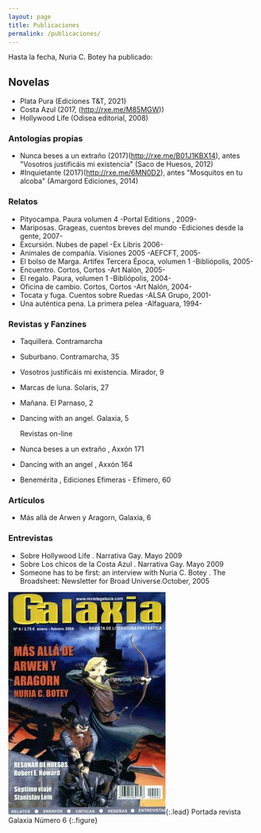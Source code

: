 ```yaml
---
layout: page
title: Publicaciones
permalink: /publicaciones/
---
```


Hasta la fecha, Nuria C. Botey ha publicado:

## Novelas
* Plata Pura (Ediciones T&T, 2021)
* Costa Azul (2017, (http://rxe.me/M85MGW))
* Hollywood Life (Odisea editorial, 2008)

### Antologías propias
* Nunca beses a un extraño (2017)(http://rxe.me/B01J1KBX14), antes "Vosotros justificáis mi existencia" (Saco de Huesos, 2012)
* #Inquietante (2017)(http://rxe.me/6MN0D2), antes "Mosquitos en tu alcoba" (Amargord Ediciones, 2014)

### Relatos
* Pityocampa. Paura volumen 4 -Portal Editions , 2009-
* Mariposas. Grageas, cuentos breves del mundo -Ediciones desde la gente, 2007-
* Excursión. Nubes de papel  -Ex Libris 2006-
* Animales de compañía. Visiones 2005 -AEFCFT, 2005-
* El bolso de Marga. Artifex Tercera Época, volumen 1 -Bibliópolis, 2005-
* Encuentro. Cortos, Cortos -Art Nalón, 2005-
* El regalo. Paura, volumen 1 -Bibliópolis, 2004-
* Oficina de cambio. Cortos, Cortos -Art Nalón, 2004-
* Tocata y fuga. Cuentos sobre Ruedas -ALSA Grupo, 2001-
* Una auténtica pena. La primera pelea -Alfaguara, 1994-

### Revistas y Fanzines
* Taquillera. Contramarcha
* Suburbano. Contramarcha, 35
* Vosotros justificáis mi existencia. Mirador, 9
* Marcas de luna. Solaris, 27
* Mañana. El Parnaso, 2
* Dancing with an angel. Galaxia, 5

     Revistas on-line
* Nunca beses a un extraño , Axxón 171
* Dancing with an angel , Axxón 164
* Benemérita , Ediciones Efimeras - Efímero, 60

### Artículos
* Más allá de Arwen y Aragorn, Galaxia, 6

### Entrevistas
* Sobre Hollywood Life . Narrativa Gay. Mayo 2009
* Sobre Los chicos de la Costa Azul . Narrativa Gay. Mayo 2009
* Someone has to be first: an interview with Nuria C. Botey . The Broadsheet: Newsletter for Broad Universe.October, 2005

![Portada revista Galaxia Número 6](/assets/img/galaxia6001.jpg){:.lead}
Portada revista Galaxia Número 6
{:.figure}
